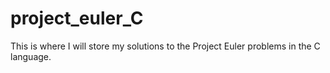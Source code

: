 # project_euler_C
This is where I will store my solutions to the Project Euler problems in the C language. 
